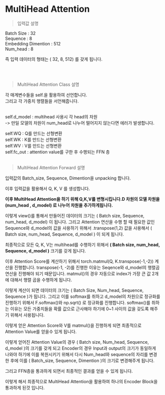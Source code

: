 # MultiHead Attention

> 입력값 설명

Batch Size : 32<br>
Sequence : 8<br>
Embedding Dimention : 512<br>
Num_head : 8<br>

즉 입력 데이터의 형태는 ( 32, 8, 512) 를 갖게 됩니다.

<br><br>


> MultiHead Attention Class 설명

각 매계변수들을 self.을 활용하여 선언합니다.<br>
그리고 각 가중치 행렬들을 서언해줍니다.<br><br>

self.d_model : multihead 사용시 각 head의 차원 <br>
-> 만일 모델의 차원이 num_head로 나누어 떨어지지 않는다면 에러가 발생합니다. <br>

self.WQ : Q를 만드는 선형변환  <br>
self.WK : K를 만드는 선형변환 <br>
self.WV : V를 만드는 선형변환 <br>
self.fc_out : attention value를 구한 후 수행되는 FFN 층 <br>
<br>


> MultiHead Attention Forward 설명

입력값의 Batch_size, Sequence, Dimention을 unpacking 합니다. <br>

이후 입력값을 활용해서 Q, K, V 를 생성합니다. <br>

**이후 MultiHead Attention을 하기 위해 Q,K,V를 변형시킵니다.D 차원의 모델 차원을 (num_head , d_model) 로 나누어 차원을 추가하게됩니다.** <br>

이렇게 view()를 통해서 만들어진 데이터의 크기는 ( Batch size, Sequence, num_head, d_model) 이 됩니다. 그리고 Attention 연산을 수행 할 때 필요한 값인 Sequence와 d_model의 값을 사용하기 위해서 .transpose(1,2) 값을 사용해서 ( Batch size, num_head, Sequence, d_model ) 이 되게 됩니다.

최종적으로 모든 Q, K, V는 multihead를 수행하기 위해서 **( Batch size, num_head, Sequence, d_model )** 크기를 갖게 됩니다.

이후 Attention Score를 계산하기 위해서 torch.matmul(Q, K.transpose(-1,-2)) 계산을 진행합니다. transpose(-1, -2)를 진행한 이유는 Seqence와 d_model의 행렬곱 연산을 진행해야 되기 때문입니다. matmul()의 경우 자동으로 index가 가장 큰 값 2개에 대해서 행렬 곱을 수행하게 됩니다.

이렇게 계산이 되면 데이터의 크기는 ( Batch Size, Num_head, Sequence, Sequence )가 됩니다.
그리고 이를 softmax를 취하고 d_model의 차원으로 정규화를 진행하기 위해서 F.softmax()와 np.sqrt() 로 정규화를 진행합니다. softmax()를 취하는 이유는 모든 가중치들을 확률 값으로 근사해야 하기에 0~1 사이의 값을 갖도록 해주기 위해서 사용됩니다.

이렇게 얻은 Attention Score와 V를 matmul()을 진행하게 되면 최종적으로 Attention Value를 얻을수 있게 됩니다.

이렇게 얻어진 Attention Value의 경우 ( Batch size, Num_head, Sequence, d_model )의 크기를 갖게 되고 Encoder의 경우 Input과 output의 크기가 동일하게 나와야 하기에 이를 복원시키기 위해서 다시 Num_head와 sequence의 자리를 변경한 후에 이를 ( Batch_size, Sequence, Dimention )의 크기로 변경해주게 됩니다.

그리고 FFN층을 통과하게 되면서 최종적인 결과를 얻을 수 있게 됩니다.

이렇게 해서 최종적으로 MultiHead Attention을 활용하여 하나의 Encoder Block을 통과하게 된것 입니다.



